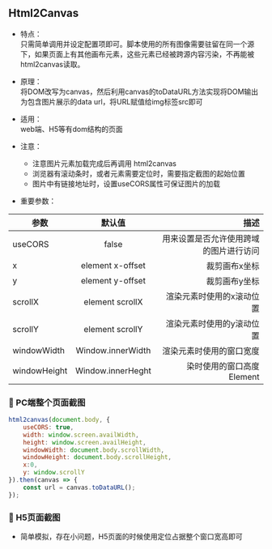 ## Html2Canvas

- 特点：   
只需简单调用并设定配置项即可。脚本使用的所有图像需要驻留在同一个源下，如果页面上有其他画布元素，这些元素已经被跨源内容污染，不再能被html2canvas读取。

- 原理：   
将DOM改写为canvas，然后利用canvas的toDataURL方法实现将DOM输出为包含图片展示的data url，将URL赋值给img标签src即可

- 适用：  
web端、H5等有dom结构的页面

- 注意：
    - 注意图片元素加载完成后再调用 html2canvas
    - 浏览器有滚动条时，或者元素需要定位时，需要指定截图的起始位置
    - 图片中有链接地址时，设置useCORS属性可保证图片的加载

- 重要参数：

| 参数          | 默认值        | 描述  |
| ------------- |:-------------:| -----:|
| useCORS       | false         |    用来设置是否允许使用跨域的图片进行访问 |
| x	            | element x-offset	| 裁剪画布x坐标
| y	            | element y-offset	| 裁剪画布y坐标
| scrollX	    | element scrollX	| 渲染元素时使用的x滚动位置
| scrollY	    | element scrollY	| 渲染元素时使用的y滚动位置
| windowWidth	| Window.innerWidth	| 渲染元素时使用的窗口宽度
| windowHeight	| Window.innerHeght	| 染时使用的窗口高度 Element

### :chestnut: PC端整个页面截图

```js
html2canvas(document.body, {
    useCORS: true,
    width: window.screen.availWidth,
    height: window.screen.availHeight,
    windowWidth: document.body.scrollWidth,
    windowHeight: document.body.scrollHeight,
    x:0,
    y: window.scrollY
}).then(canvas => {
    const url = canvas.toDataURL();
});
```

### :chestnut: H5页面截图

- 简单模拟，存在小问题，H5页面的时候使用定位占据整个窗口宽高即可

<ShareOne/>

